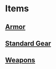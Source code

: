 # Items

## [Armor](Armor/Armor.md)

## [Standard Gear](Gear/Standard%20Gear.md)

## [Weapons](Weapons/Weapons.md)
